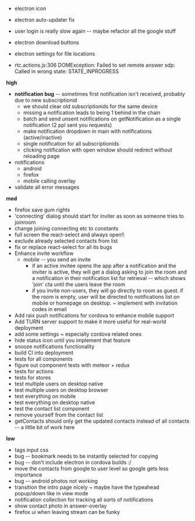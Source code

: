 - electron icon
- electron auto-updater fix
- user login is really slow again -- maybe refactor all the google stuff
- electron download buttons
- electron settings for file locations

- rtc.actions.js:306 DOMException: Failed to set remote answer sdp: Called in wrong state: STATE_INPROGRESS

**high**
- **notification bug** -- sometimes first notification isn't received, probably due to new subscriptionid
  - we should clear old subscriptionids for the same device
  - missing a notification leads to being 1 behind in the chain
  - batch and send unsent notifications on getNotification as a single notification (2 ppl sent you requests)
  - make notification dropdown in main with notifications (active/inactive)
  - single notification for all subscriptionids
  - clicking notification with open window should redirect without reloading page
- notifications
  - android
  - firefox
  - mobile calling overlay
- validate all error messages

**med**
- firefox save gum rights
- 'connecting' dialog should start for inviter as soon as someone tries to joinroom
- change joining connecting etc to constants
- full screen the react-select and always open!!
- exclude already selected contacts from list
- fix or replace react-select for all its bugs
- Enhance invite workflow
  - mobile -- you send an invite
    - if an active invitee opens the app after a notification and the inviter is active, they will get a dialog asking to join the room and a notification in their notification list for retrieval -- which shows 'join' cta until the users leave the room
    - if you invite non-users, they will go directly to room as guest. if the room is empty, user will be directed to notifications list on mobile or homepage on desktop. ~ implement with invitation codes in email
-  Add raix push notifications for cordova to enhance mobile support
-  Add TURN server support to make it more useful for real-world deployment
- add some settings ~ especially cordova related ones
- hide status icon until you implement that feature
- snooze notifications functionality
- build CI into deployment
- tests for all components
- figure out component tests with meteor + redux
- tests for actions
- tests for stores
- test multiple users on desktop native
- test multiple users on desktop browser
- test everything on mobile
- test everything on desktop native
- test the contact list component
- remove yourself from the contact list
- getContacts should only get the updated contacts instead of all contacts -- a little bit of work here

**low**
- tags input css
- bug -- bookmark needs to be instantly selected for copying
- bug -- don't include electron in cordova builds :/
- move the contacts from google to user level so google gets less importance
- bug -- android photos not working
- transition the intro page nicely ~ maybe have the typeahead popup/down like in view mode
- notification collection for tracking all sorts of notifications
- show contact photo in answer-overlay
- firefox ui when leaving stream can be funky
